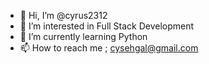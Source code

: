 - 👋 Hi, I’m @cyrus2312
- 👀 I’m interested in Full Stack Development
- 🌱 I’m currently learning Python
- 📫 How to reach me ; cysehgal@gmail.com

<!---
cyrus2312/cyrus2312 is a ✨ special ✨ repository because its `README.md` (this file) appears on your GitHub profile.
You can click the Preview link to take a look at your changes.
--->
